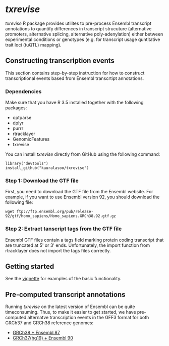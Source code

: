 # _txrevise_
_txrevise_ R package provides utilites to pre-process Ensembl transcript annotations to quantify differences in transcript strucuture (alternative promoters, alternative splicing, alternative poly-adenylation) either between experimental conditions or genotypes (e.g. for transcript usage quntitative trait loci (tuQTL) mapping). 

## Constructing transcription events
This section contains step-by-step instruction for how to construct transcriptional events based from Ensembl transcrtipt annotations.
### Dependencies
Make sure that you have R 3.5 installed together with the following packages:

 - optparse
 - dplyr
 - purrr
 - rtracklayer
 - GenomicFeatures
 - txrevise

You can install _txrevise_ directly from GitHub using the following command:

	library("devtools")
	install_github("kauralasoo/txrevise")

### Step 1: Download the GTF file
First, you need to download the GTF file from the Ensembl website. For example, if you want to use Ensembl version 92, you should download the following file:

	wget ftp://ftp.ensembl.org/pub/release-92/gtf/homo_sapiens/Homo_sapiens.GRCh38.92.gtf.gz

### Step 2: Extract tanscript tags from the GTF file
Ensembl GTF files contain a tags field marking protein coding transcript that are truncated at 5' or 3' ends. Unfortunately, the import function from rtracklayer does not import the tags files correctly. 


## Getting started
See the [vignette](http://htmlpreview.github.io/?https://github.com/kauralasoo/txrevise/blob/master/inst/doc/construct_events.html) for examples of the basic functionality.

## Pre-computed transcript annotations
Running _txrevise_ on the latest version of Ensembl can be quite timeconsuming. Thus, to make it easier to get started, we have pre-computed alternatve transcription events in the GFF3 format for both GRCh37 and GRCh38 reference genomes:
* [GRCh38 + Ensembl 87](https://zenodo.org/record/997492#.Wcqa3tMjHOQ)
* [GRCh37(hg19) + Ensembl 90](https://zenodo.org/record/997251#.Wco2Q9MjHUJ)
<!--stackedit_data:
eyJoaXN0b3J5IjpbMTI0MDQwMTA4NiwtMjA1NDI4ODg3MCwtMT
gzMzE4MjgzNCwtMTU4NTg5NTA0OF19
-->